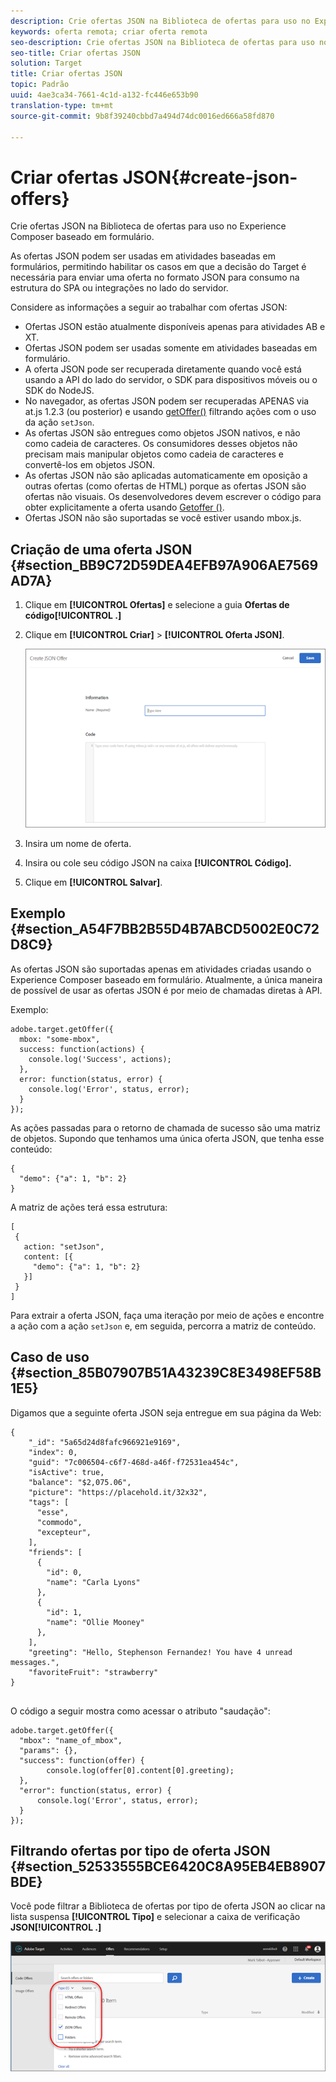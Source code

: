 ```yaml
---
description: Crie ofertas JSON na Biblioteca de ofertas para uso no Experience Composer baseado em formulário.
keywords: oferta remota; criar oferta remota
seo-description: Crie ofertas JSON na Biblioteca de ofertas para uso no Experience Composer baseado em formulário.
seo-title: Criar ofertas JSON
solution: Target
title: Criar ofertas JSON
topic: Padrão
uuid: 4ae3ca34-7661-4c1d-a132-fc446e653b90
translation-type: tm+mt
source-git-commit: 9b8f39240cbbd7a494d74dc0016ed666a58fd870

---
```



# Criar ofertas JSON{#create-json-offers}

Crie ofertas JSON na Biblioteca de ofertas para uso no Experience Composer baseado em formulário.

As ofertas JSON podem ser usadas em atividades baseadas em formulários, permitindo habilitar os casos em que a decisão do Target é necessária para enviar uma oferta no formato JSON para consumo na estrutura do SPA ou integrações no lado do servidor.

Considere as informações a seguir ao trabalhar com ofertas JSON:

* Ofertas JSON estão atualmente disponíveis apenas para atividades AB e XT.
* Ofertas JSON podem ser usadas somente em atividades baseadas em formulário.
* A oferta JSON pode ser recuperada diretamente quando você está usando a API do lado do servidor, o SDK para dispositivos móveis ou o SDK do NodeJS.
* No navegador, as ofertas JSON podem ser recuperadas APENAS via at.js 1.2.3 (ou posterior) e usando [getOffer()](/help/c-implementing-target/c-implementing-target-for-client-side-web/adobe-target-getoffer.md) filtrando ações com o uso da ação `setJson`.
* As ofertas JSON são entregues como objetos JSON nativos, e não como cadeia de caracteres. Os consumidores desses objetos não precisam mais manipular objetos como cadeia de caracteres e convertê-los em objetos JSON.
* As ofertas JSON não são aplicadas automaticamente em oposição a outras ofertas (como ofertas de HTML) porque as ofertas JSON são ofertas não visuais. Os desenvolvedores devem escrever o código para obter explicitamente a oferta usando [Getoffer ()](/help/c-implementing-target/c-implementing-target-for-client-side-web/adobe-target-getoffer.md).
* Ofertas JSON não são suportadas se você estiver usando mbox.js.

## Criação de uma oferta JSON {#section_BB9C72D59DEA4EFB97A906AE7569AD7A}

1. Clique em **[!UICONTROL Ofertas]** e selecione a guia **Ofertas de código[!UICONTROL .]**
1. Clique em **[!UICONTROL Criar]** &gt; **[!UICONTROL Oferta JSON]**.

   ![](assets/offer-json.png)

1. Insira um nome de oferta.
1. Insira ou cole seu código JSON na caixa **[!UICONTROL Código].**
1. Clique em **[!UICONTROL Salvar]**.

## Exemplo {#section_A54F7BB2B55D4B7ABCD5002E0C72D8C9}

As ofertas JSON são suportadas apenas em atividades criadas usando o Experience Composer baseado em formulário. Atualmente, a única maneira de possível de usar as ofertas JSON é por meio de chamadas diretas à API.

Exemplo:

```
adobe.target.getOffer({ 
  mbox: "some-mbox", 
  success: function(actions) { 
    console.log('Success', actions); 
  }, 
  error: function(status, error) { 
    console.log('Error', status, error); 
  } 
});
```

As ações passadas para o retorno de chamada de sucesso são uma matriz de objetos. Supondo que tenhamos uma única oferta JSON, que tenha esse conteúdo:

```
{ 
  "demo": {"a": 1, "b": 2} 
}
```

A matriz de ações terá essa estrutura:

```
[ 
 { 
   action: "setJson", 
   content: [{ 
     "demo": {"a": 1, "b": 2} 
   }] 
 }  
]
```

Para extrair a oferta JSON, faça uma iteração por meio de ações e encontre a ação com a ação `setJson` e, em seguida, percorra a matriz de conteúdo.

## Caso de uso {#section_85B07907B51A43239C8E3498EF58B1E5}

Digamos que a seguinte oferta JSON seja entregue em sua página da Web:

```
{ 
    "_id": "5a65d24d8fafc966921e9169", 
    "index": 0, 
    "guid": "7c006504-c6f7-468d-a46f-f72531ea454c", 
    "isActive": true, 
    "balance": "$2,075.06", 
    "picture": "https://placehold.it/32x32", 
    "tags": [ 
      "esse", 
      "commodo", 
      "excepteur", 
    ], 
    "friends": [ 
      { 
        "id": 0, 
        "name": "Carla Lyons" 
      }, 
      { 
        "id": 1, 
        "name": "Ollie Mooney" 
      }, 
    ], 
    "greeting": "Hello, Stephenson Fernandez! You have 4 unread messages.", 
    "favoriteFruit": "strawberry" 
} 
  
```

O código a seguir mostra como acessar o atributo &quot;saudação&quot;:

```
adobe.target.getOffer({   
  "mbox": "name_of_mbox", 
  "params": {}, 
  "success": function(offer) {           
        console.log(offer[0].content[0].greeting); 
  },   
  "error": function(status, error) {           
      console.log('Error', status, error); 
  } 
});
```

## Filtrando ofertas por tipo de oferta JSON {#section_52533555BCE6420C8A95EB4EB8907BDE}

Você pode filtrar a Biblioteca de ofertas por tipo de oferta JSON ao clicar na lista suspensa **[!UICONTROL Tipo]** e selecionar a caixa de verificação **JSON[!UICONTROL .]**

![](assets/offer-json-filter.png)

